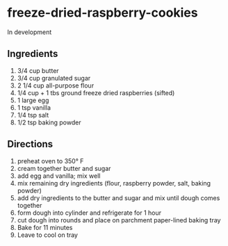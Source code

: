# freeze-dried-raspberry-cookies
In development

## Ingredients
1. 3/4 cup butter
2. 3/4 cup granulated sugar
3. 2 1/4 cup all-purpose flour
4. 1/4 cup + 1 tbs ground freeze dried raspberries (sifted)
6. 1 large egg
7. 1 tsp vanilla
8. 1/4 tsp salt
9. 1/2 tsp baking powder

## Directions
1. preheat oven to 350° F
2. cream together butter and sugar
3. add egg and vanilla; mix well
3. mix remaining dry ingredients (flour, raspberry powder, salt, baking powder)
4. add dry ingredients to the butter and sugar and mix until dough comes together
5. form dough into cylinder and refrigerate for 1 hour
6. cut dough into rounds and place on parchment paper-lined baking tray
7. Bake for 11 minutes
8. Leave to cool on tray
